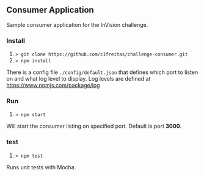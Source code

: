 ## Consumer Application
Sample consumer application for the InVision challenge.

### Install

1. `> git clone https://github.com/c1freitas/challenge-consumer.git`
2. `> npm install`

There is a config file  `./config/default.json` that defines which port to listen
on and what log level to display. Log levels are defined at https://www.npmjs.com/package/log

### Run

1. `> npm start`

Will start the consumer listing on specified port. Default is port __3000__.

### test

1. `> npm test`

Runs unit tests with Mocha.
